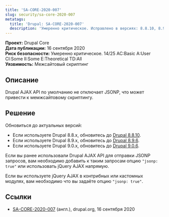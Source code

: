 ```yaml
---
title: 'SA-CORE-2020-007'
slug: security/sa-core-2020-007
metatags:
  title: 'Drupal: SA-CORE-2020-007'
  description: 'Умеренно критическое. Исправлено в версиях: 8.8.10, 8.9.6, 9.0.6.'
---
```


**Проект:** Drupal Core\
**Дата публикации:** 16 сентября 2020\
**Риск безопасности:** Умеренно критическое. 14/25 AC:Basic A:User CI:Some II:Some E:Theoretical TD:All\
**Уязвимость:** Межсайтовый скриптинг

## Описание

Drupal AJAX API по умолчанию не отключает JSONP, что может привести к мемжсайтовому скриптингу.

## Решение

Обновиться до актуальных версий:

- Если используете Drupal 8.8.x, обновитесь до [Drupal 8.8.10](../../../releases/8/8.8.x/8.8.10/index.md).
- Если используете Drupal 8.9.x, обновитесь до [Drupal 8.9.6](../../../releases/8/8.9.x/8.9.6/index.md).
- Если используете Drupal 9.0.x, обновитесь до [Drupal 9.0.6](../../../releases/9/9.0.x/9.0.6/index.md).

Если вы ранее использовали Drupal AJAX API для отправки JSONP запросов, вам необходимо добавить к таким запросам опцию `"jsonp: true"` или использовать jQuery AJAX напрямую.

Если вы используете jQuery AJAX в контрибных или кастомных модулях, вам необходимо что вы задаёте опцию `"jsonp: true"`.

## Ссылки

- [SA-CORE-2020-007](https://www.drupal.org/sa-core-2020-007) (англ.), drupal.org, 16 сентября 2020